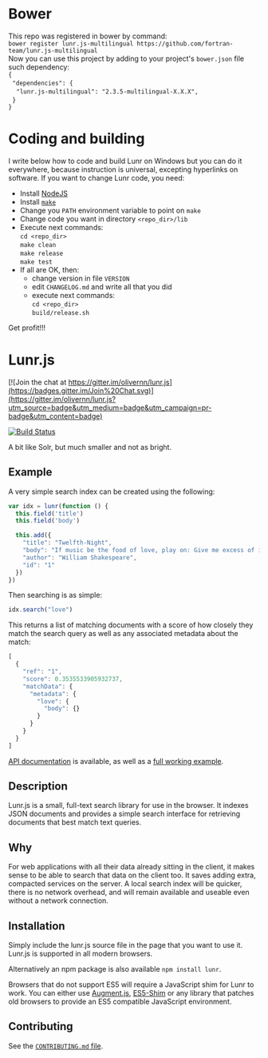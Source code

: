# Bower

This repo was registered in bower by command:<br/>
`bower register lunr.js-multilingual https://github.com/fortran-team/lunr.js-multilingual`<br/>
Now you can use this project by adding to your project's `bower.json` file such dependency:<br/>
`{`<br/>
&nbsp;&nbsp;`"dependencies": {`<br/>
&nbsp;&nbsp;&nbsp;&nbsp;`"lunr.js-multilingual": "2.3.5-multilingual-X.X.X",`<br/>
&nbsp;&nbsp;`}`<br/>
`}`

# Coding and building

I write below how to code and build Lunr on Windows but you can do it everywhere,
because instruction is universal, excepting hyperlinks on software.
If you want to change Lunr code, you need:
- Install [NodeJS](https://nodejs.org/dist/v10.14.2/node-v10.14.2-x86.msi)
- Install [`make`](http://gnuwin32.sourceforge.net/downlinks/make.php)
- Change you `PATH` environment variable to point on `make`
- Change code you want in directory `<repo_dir>/lib`
- Execute next commands:<br/>
  `cd <repo_dir>`<br/>
  `make clean`<br/>
  `make release`<br/>
  `make test`<br/>
- If all are OK, then:
    - change version in file `VERSION`
    - edit `CHANGELOG.md` and write all that you did
    - execute next commands:<br/>
        `cd <repo_dir>`<br/>
        `build/release.sh`<br/>
    
Get profit!!!

# Lunr.js

[![Join the chat at https://gitter.im/olivernn/lunr.js](https://badges.gitter.im/Join%20Chat.svg)](https://gitter.im/olivernn/lunr.js?utm_source=badge&utm_medium=badge&utm_campaign=pr-badge&utm_content=badge)

[![Build Status](https://travis-ci.org/olivernn/lunr.js.png?branch=master)](https://travis-ci.org/olivernn/lunr.js)

A bit like Solr, but much smaller and not as bright.

## Example

A very simple search index can be created using the following:

```javascript
var idx = lunr(function () {
  this.field('title')
  this.field('body')

  this.add({
    "title": "Twelfth-Night",
    "body": "If music be the food of love, play on: Give me excess of it…",
    "author": "William Shakespeare",
    "id": "1"
  })
})
```

Then searching is as simple:

```javascript
idx.search("love")
```

This returns a list of matching documents with a score of how closely they match the search query as well as any associated metadata about the match:

```javascript
[
  {
    "ref": "1",
    "score": 0.3535533905932737,
    "matchData": {
      "metadata": {
        "love": {
          "body": {}
        }
      }
    }
  }
]
```

[API documentation](https://lunrjs.com/docs/index.html) is available, as well as a [full working example](https://olivernn.github.io/moonwalkers/).

## Description

Lunr.js is a small, full-text search library for use in the browser.  It indexes JSON documents and provides a simple search interface for retrieving documents that best match text queries.

## Why

For web applications with all their data already sitting in the client, it makes sense to be able to search that data on the client too.  It saves adding extra, compacted services on the server.  A local search index will be quicker, there is no network overhead, and will remain available and useable even without a network connection.

## Installation

Simply include the lunr.js source file in the page that you want to use it.  Lunr.js is supported in all modern browsers.

Alternatively an npm package is also available `npm install lunr`.

Browsers that do not support ES5 will require a JavaScript shim for Lunr to work. You can either use [Augment.js](https://github.com/olivernn/augment.js), [ES5-Shim](https://github.com/kriskowal/es5-shim) or any library that patches old browsers to provide an ES5 compatible JavaScript environment.

## Contributing

See the [`CONTRIBUTING.md` file](CONTRIBUTING.md).
